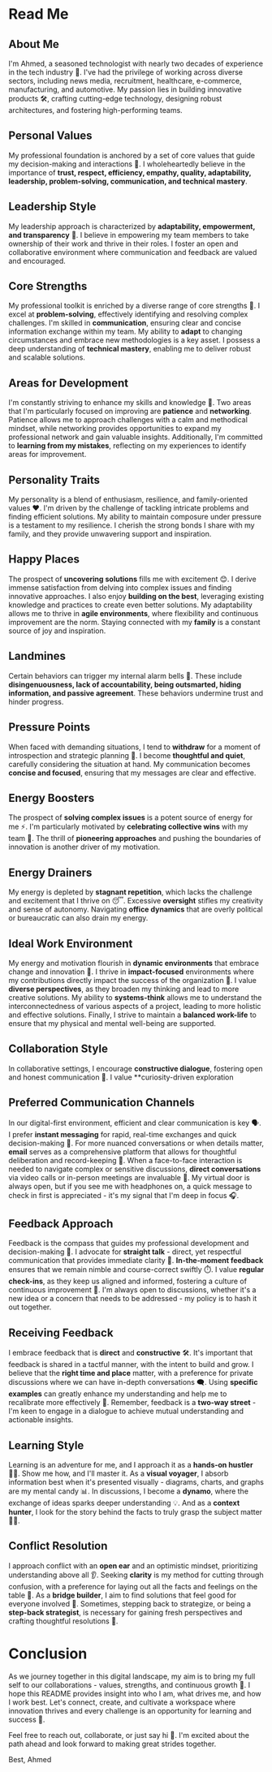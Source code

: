 # Read Me

## About Me

I'm Ahmed, a seasoned technologist with nearly two decades of experience in the tech industry 🚀. I've had the privilege of working across diverse sectors, including news media, recruitment, healthcare, e-commerce, manufacturing, and automotive. My passion lies in building innovative products 🛠️, crafting cutting-edge technology, designing robust architectures, and fostering high-performing teams.

## Personal Values

My professional foundation is anchored by a set of core values that guide my decision-making and interactions 🧭. I wholeheartedly believe in the importance of **trust, respect, efficiency, empathy, quality, adaptability, leadership, problem-solving, communication, and technical mastery**.

## Leadership Style

My leadership approach is characterized by **adaptability, empowerment, and transparency** 🌟. I believe in empowering my team members to take ownership of their work and thrive in their roles. I foster an open and collaborative environment where communication and feedback are valued and encouraged.

## Core Strengths

My professional toolkit is enriched by a diverse range of core strengths 💪. I excel at **problem-solving**, effectively identifying and resolving complex challenges. I'm skilled in **communication**, ensuring clear and concise information exchange within my team. My ability to **adapt** to changing circumstances and embrace new methodologies is a key asset. I possess a deep understanding of **technical mastery**, enabling me to deliver robust and scalable solutions.

## Areas for Development

I'm constantly striving to enhance my skills and knowledge 🌱. Two areas that I'm particularly focused on improving are **patience** and **networking**. Patience allows me to approach challenges with a calm and methodical mindset, while networking provides opportunities to expand my professional network and gain valuable insights. Additionally, I'm committed to **learning from my mistakes**, reflecting on my experiences to identify areas for improvement.

## Personality Traits

My personality is a blend of enthusiasm, resilience, and family-oriented values ❤️. I'm driven by the challenge of tackling intricate problems and finding efficient solutions. My ability to maintain composure under pressure is a testament to my resilience. I cherish the strong bonds I share with my family, and they provide unwavering support and inspiration.

## Happy Places

The prospect of **uncovering solutions** fills me with excitement 😊. I derive immense satisfaction from delving into complex issues and finding innovative approaches. I also enjoy **building on the best**, leveraging existing knowledge and practices to create even better solutions. My adaptability allows me to thrive in **agile environments**, where flexibility and continuous improvement are the norm. Staying connected with my **family** is a constant source of joy and inspiration.

## Landmines

Certain behaviors can trigger my internal alarm bells 🔔. These include **disingenuousness, lack of accountability, being outsmarted, hiding information, and passive agreement**. These behaviors undermine trust and hinder progress.

## Pressure Points

When faced with demanding situations, I tend to **withdraw** for a moment of introspection and strategic planning 🤔. I become **thoughtful and quiet**, carefully considering the situation at hand. My communication becomes **concise and focused**, ensuring that my messages are clear and effective.

## Energy Boosters

The prospect of **solving complex issues** is a potent source of energy for me ⚡. I'm particularly motivated by **celebrating collective wins** with my team 🎉. The thrill of **pioneering approaches** and pushing the boundaries of innovation is another driver of my motivation.

## Energy Drainers

My energy is depleted by **stagnant repetition**, which lacks the challenge and excitement that I thrive on 😴. Excessive **oversight** stifles my creativity and sense of autonomy. Navigating **office dynamics** that are overly political or bureaucratic can also drain my energy.

## Ideal Work Environment

My energy and motivation flourish in **dynamic environments** that embrace change and innovation 🌱. I thrive in **impact-focused** environments where my contributions directly impact the success of the organization 🎯. I value **diverse perspectives**, as they broaden my thinking and lead to more creative solutions. My ability to **systems-think** allows me to understand the interconnectedness of various aspects of a project, leading to more holistic and effective solutions. Finally, I strive to maintain a **balanced work-life** to ensure that my physical and mental well-being are supported.

## Collaboration Style

In collaborative settings, I encourage **constructive dialogue**, fostering open and honest communication 🤝. I value **curiosity-driven exploration

## Preferred Communication Channels

In our digital-first environment, efficient and clear communication is key 🗣️. I prefer **instant messaging** for rapid, real-time exchanges and quick decision-making 📱. For more nuanced conversations or when details matter, **email** serves as a comprehensive platform that allows for thoughtful deliberation and record-keeping 📧. When a face-to-face interaction is needed to navigate complex or sensitive discussions, **direct conversations** via video calls or in-person meetings are invaluable 🎥. My virtual door is always open, but if you see me with headphones on, a quick message to check in first is appreciated - it's my signal that I'm deep in focus 🎧.

## Feedback Approach

Feedback is the compass that guides my professional development and decision-making 🧭. I advocate for **straight talk** - direct, yet respectful communication that provides immediate clarity 📣. **In-the-moment feedback** ensures that we remain nimble and course-correct swiftly ⏱️. I value **regular check-ins**, as they keep us aligned and informed, fostering a culture of continuous improvement 🔄. I'm always open to discussions, whether it's a new idea or a concern that needs to be addressed - my policy is to hash it out together.

## Receiving Feedback

I embrace feedback that is **direct** and **constructive** 🛠️. It's important that feedback is shared in a tactful manner, with the intent to build and grow. I believe that the **right time and place** matter, with a preference for private discussions where we can have in-depth conversations 🗨️. Using **specific examples** can greatly enhance my understanding and help me to recalibrate more effectively 🎯. Remember, feedback is a **two-way street** - I'm keen to engage in a dialogue to achieve mutual understanding and actionable insights.

## Learning Style

Learning is an adventure for me, and I approach it as a **hands-on hustler** 👨‍🎓. Show me how, and I'll master it. As a **visual voyager**, I absorb information best when it's presented visually - diagrams, charts, and graphs are my mental candy 📊. In discussions, I become a **dynamo**, where the exchange of ideas sparks deeper understanding 💡. And as a **context hunter**, I look for the story behind the facts to truly grasp the subject matter 🕵️‍♂️.

## Conflict Resolution

I approach conflict with an **open ear** and an optimistic mindset, prioritizing understanding above all 👂. Seeking **clarity** is my method for cutting through confusion, with a preference for laying out all the facts and feelings on the table 🤝. As a **bridge builder**, I aim to find solutions that feel good for everyone involved 🌉. Sometimes, stepping back to strategize, or being a **step-back strategist**, is necessary for gaining fresh perspectives and crafting thoughtful resolutions 🧠.

# Conclusion

As we journey together in this digital landscape, my aim is to bring my full self to our collaborations - values, strengths, and continuous growth 🌟. I hope this README provides insight into who I am, what drives me, and how I work best. Let's connect, create, and cultivate a workspace where innovation thrives and every challenge is an opportunity for learning and success 🚀.

Feel free to reach out, collaborate, or just say hi 👋. I'm excited about the path ahead and look forward to making great strides together.

Best,
Ahmed
